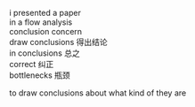 i presented a paper  
in a flow analysis   
conclusion concern  
draw conclusions 得出结论  
in conclusions 总之  
correct 纠正  
bottlenecks 瓶颈


to draw conclusions about what kind of they are